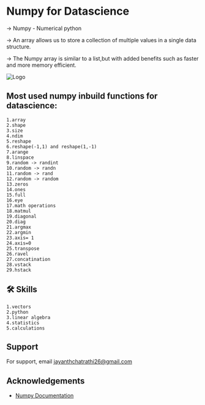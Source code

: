 
# Numpy for Datascience
-> Numpy - Numerical python

-> An array allows us to store a collection of multiple values in a single data structure.

-> The Numpy array is similar to a list,but with added benefits such as faster and more memory efficient.

![Logo](https://th.bing.com/th/id/OIP.MbuUW03PmA3VROp2bELBlwHaEG?w=317&h=180&c=7&r=0&o=5&dpr=1.3&pid=1.7)
 
  
## Most used numpy inbuild functions for datascience:

    1.array
    2.shape
    3.size
    4.ndim
    5.reshape
    6.reshape(-1,1) and reshape(1,-1)
    7.arange
    8.linspace
    9.random -> randint
    10.random -> randn
    11.random -> rand
    12.random -> random
    13.zeros
    14.ones
    15.full
    16.eye
    17.math operations
    18.matmul
    19.diagonal
    20.diag
    21.argmax
    22.argmin
    23.axis= 1
    24.axis=0
    25.transpose
    26.ravel
    27.concatination
    28.vstack
    29.hstack

    


## 🛠 Skills
    1.vectors
    2.python
    3.linear algebra
    4.statistics
    5.calculations




## Support

For support, email jayanthchatrathi26@gmail.com 



## Acknowledgements

 - [Numpy Documentation](https://numpy.org/doc/)
